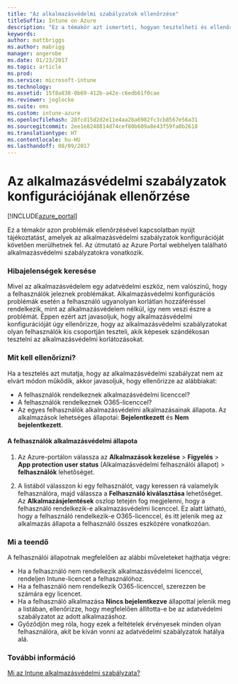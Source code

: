 ```yaml
---
title: "Az alkalmazásvédelmi szabályzatok ellenőrzése"
titleSuffix: Intune on Azure
description: "Ez a témakör azt ismerteti, hogyan tesztelheti és ellenőrizheti, hogy az alkalmazásvédelmi szabályzat konfigurációja és működése megfelelő-e.”"
keywords: 
author: mattbriggs
ms.author: mabrigg
manager: angerobe
ms.date: 01/23/2017
ms.topic: article
ms.prod: 
ms.service: microsoft-intune
ms.technology: 
ms.assetid: 15f8a838-0b69-412b-a42e-c6edb61f0cae
ms.reviewer: joglocke
ms.suite: ems
ms.custom: intune-azure
ms.openlocfilehash: 28fcd15d2d2e11e4aa2ba6982fc3cb8567e56a31
ms.sourcegitcommit: 2ee1e8248814d74cef80b609a8e43f59fa0b2618
ms.translationtype: HT
ms.contentlocale: hu-HU
ms.lasthandoff: 08/09/2017
---
```

# <a name="how-to-validate-your-app-protection-policy-setup"></a>Az alkalmazásvédelmi szabályzatok konfigurációjának ellenőrzése

[!INCLUDE[azure_portal](./includes/azure_portal.md)]


Ez a témakör azon problémák ellenőrzésével kapcsolatban nyújt tájékoztatást, amelyek az alkalmazásvédelmi szabályzatok konfigurációját követően merülhetnek fel. Az útmutató az Azure Portal webhelyen található alkalmazásvédelmi szabályzatokra vonatkozik.

### <a name="checking-for-symptoms"></a>Hibajelenségek keresése
Mivel az alkalmazásvédelem egy adatvédelmi eszköz, nem valószínű, hogy a felhasználók jeleznek problémákat. Alkalmazásvédelmi konfigurációs problémák esetén a felhasználó ugyanolyan korlátlan hozzáféréssel rendelkezik, mint az alkalmazásvédelem nélkül, így nem veszi észre a problémát. Éppen ezért azt javasoljuk, hogy alkalmazásvédelmi konfigurációját úgy ellenőrizze, hogy az alkalmazásvédelmi szabályzatokat olyan felhasználók kis csoportján teszteli, akik képesek szándékosan tesztelni az alkalmazásvédelmi korlátozásokat.


### <a name="what-to-check"></a>Mit kell ellenőrizni?

Ha a tesztelés azt mutatja, hogy az alkalmazásvédelmi szabályzat nem az elvárt módon működik, akkor javasoljuk, hogy ellenőrizze az alábbiakat:

- A felhasználók rendelkeznek alkalmazásvédelmi licenccel?
- A felhasználók rendelkeznek O365-licenccel?
- Az egyes felhasználók alkalmazásvédelmi alkalmazásainak állapota. Az alkalmazások lehetséges állapotai: **Bejelentkezett** és **Nem bejelentkezett**.

#### <a name="user-app-protection-status"></a>A felhasználók alkalmazásvédelmi állapota
1. Az Azure-portálon válassza az **Alkalmazások kezelése** > **Figyelés** >  **App protection user status** (Alkalmazásvédelmi felhasználói állapot) > **felhasználók** lehetőséget.

2. A listából válasszon ki egy felhasználót, vagy keressen rá valamelyik felhasználóra, majd válassza a **Felhasználó kiválasztása** lehetőséget. Az **Alkalmazásjelentések** oszlop tetején fog megjelenni, hogy a felhasználó rendelkezik-e alkalmazásvédelmi licenccel. Ez alatt látható, hogy a felhasználó rendelkezik-e O365-licenccel, és itt jelenik meg az alkalmazás állapota a felhasználó összes eszközére vonatkozóan.



### <a name="what-to-do"></a>Mi a teendő
A felhasználói állapotnak megfelelően az alábbi műveleteket hajthatja végre:

- Ha a felhasználó nem rendelkezik alkalmazásvédelmi licenccel, rendeljen Intune-licencet a felhasználóhoz.
- Ha a felhasználó nem rendelkezik O365-licenccel, szerezzen be számára egy licencet.
- Ha a felhasználó alkalmazása **Nincs bejelentkezve** állapottal jelenik meg a listában, ellenőrizze, hogy megfelelően állította-e be az adatvédelmi szabályzatot az adott alkalmazáshoz.
- Győződjön meg róla, hogy ezek a feltételek érvényesek minden olyan felhasználóra, akit be kíván vonni az adatvédelmi szabályzatok hatálya alá.

### <a name="see-also"></a>További információ

[Mi az Intune alkalmazásvédelmi szabályzata?](app-protection-policies.md)
